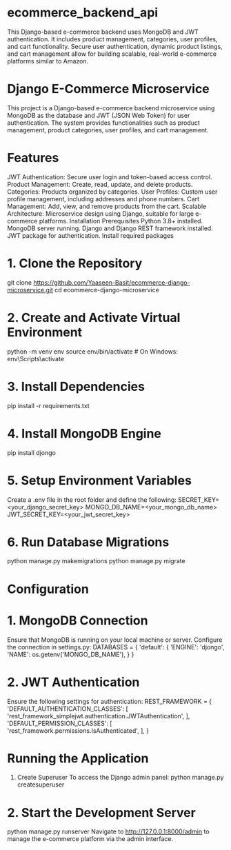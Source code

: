 # ecommerce_backend_api
This Django-based e-commerce backend uses MongoDB and JWT authentication. It includes product management, categories, user profiles, and cart functionality. Secure user authentication, dynamic product listings, and cart management allow for building scalable, real-world e-commerce platforms similar to Amazon.
# Django E-Commerce Microservice
This project is a Django-based e-commerce backend microservice using MongoDB as the database and JWT (JSON Web Token) for user authentication. The system provides functionalities such as product management, product categories, user profiles, and cart management.

# Features
JWT Authentication: Secure user login and token-based access control.
Product Management: Create, read, update, and delete products.
Categories: Products organized by categories.
User Profiles: Custom user profile management, including addresses and phone numbers.
Cart Management: Add, view, and remove products from the cart.
Scalable Architecture: Microservice design using Django, suitable for large e-commerce platforms.
Installation
Prerequisites
Python 3.8+ installed.
MongoDB server running.
Django and Django REST framework installed.
JWT package for authentication.
Install required packages 
# 1. Clone the Repository
git clone https://github.com/Yaaseen-Basit/ecommerce-django-microservice.git
cd ecommerce-django-microservice
# 2. Create and Activate Virtual Environment
python -m venv env
source env/bin/activate  # On Windows: env\Scripts\activate
# 3. Install Dependencies
pip install -r requirements.txt
# 4. Install MongoDB Engine
pip install djongo
# 5. Setup Environment Variables
Create a .env file in the root folder and define the following:
SECRET_KEY=<your_django_secret_key>
MONGO_DB_NAME=<your_mongo_db_name>
JWT_SECRET_KEY=<your_jwt_secret_key>
# 6. Run Database Migrations
python manage.py makemigrations
python manage.py migrate
# Configuration
# 1. MongoDB Connection
Ensure that MongoDB is running on your local machine or server. Configure the connection in settings.py:
DATABASES = {
    'default': {
        'ENGINE': 'djongo',
        'NAME': os.getenv('MONGO_DB_NAME'),
    }
}
# 2. JWT Authentication
Ensure the following settings for authentication:
REST_FRAMEWORK = {
    'DEFAULT_AUTHENTICATION_CLASSES': [
'rest_framework_simplejwt.authentication.JWTAuthentication',
],
    'DEFAULT_PERMISSION_CLASSES': [
        'rest_framework.permissions.IsAuthenticated',
    ],
}

# Running the Application
1. Create Superuser
To access the Django admin panel:
python manage.py createsuperuser
# 2. Start the Development Server
python manage.py runserver
Navigate to http://127.0.0.1:8000/admin to manage the e-commerce platform via the admin interface.






